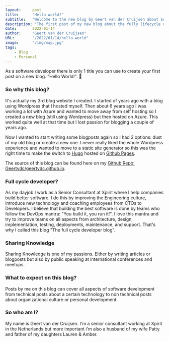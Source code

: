 ```yaml
---
layout:     post 
title:      "Hello world!"
subtitle:   "Welcome to the new blog by Geert van der Cruijsen about Software development"
description: "The first post of my new blog about the fully lifecycle of software development"
date:       2022-01-14
author:     "Geert van der Cruijsen"
URL:        "/2022/01/14/hello-world"
image:      "/img/map.jpg"
tags:
    - Blog
    - Personal
---
```


As a software developer there is only 1 title you can use to create your first post on a new blog. "Hello World!". 👋

### So why this blog?
It's actually my 3rd blog website I created. I started of years ago with a blog using Wordpress that I hosted myself. Then about 6 years ago I was working a lot with Azure and wanted to move away from self hosting so I created a new blog (still using Wordpress) but then hosted on Azure. This worked quite well at that time but I lost passion for blogging a couple of years ago.

Now I wanted to start writing some blogposts again so I had 2 options: dust of my old blog or create a new one. I never really liked the whole Wordpress experience and wanted to move to a static site generator so this was the right time to make the switch to [Hugo](https://gohugo.io/) hosted on [Github Pages](https://pages.github.com/).

The source of this blog can be found here on my [Github Repo: Geertvdc/geertvdc.github.io](https://github.com/geertvdc/geertvdc.github.io).

### Full cycle developer?
As my dayjob I work as a Senior Consultant at Xpirit where I help companies build better software. I do this by improving the Engineering culture, introduce new technology and coaching employees from CTOs to Developers. I believe that building the best software is done by teams who follow the DevOps mantra: "You build it, you run it!". I love this mantra and try to improve teams on all aspects from architecture, design, implementation, testing, deployments, maintenance, and support. That's why I called this blog "The full cycle developer blog".

### Sharing Knowledge
Sharing Knowledge is one of my passions. Either by writing articles or blogposts but also by public speaking at international conferences and meetups. 

### What to expect on this blog?
Posts by me on this blog can cover all aspects of software development from technical posts about a certain technology to non technical posts about organizational culture or personal development.

### So who am I?
My name is Geert van der Cruijsen. I'm a senior consultant working at Xpirit in the Netherlands but more important i'm also a husband of my wife Patty and father of my daughters Lauren & Amber.